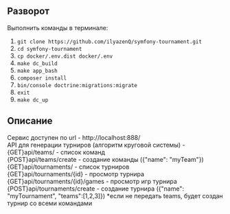 ## Разворот
Выполнить команды в терминале:
1. `git clone https://github.com/ilyazenQ/symfony-tournament.git` <br>
2. `cd symfony-tournament`
3. `cp docker/.env.dist docker/.env`<br>
4. `make dc_build`<br>
5. `make app_bash`<br>
6. `composer install` <br>
7. `bin/console doctrine:migrations:migrate`<br>
8. `exit`<br>
9. `make dc_up`<br>

## Описание
Сервис доступен по url - http://localhost:888/ <br>
API для генерации турниров (алгоритм круговой системы) -
<br>{GET}api/teams/ - список команд
<br>{POST}api/teams/create - создание команды ({"name": "myTeam"})
<br>{GET}api/tournaments/ - список турниров
<br>{GET}api/tournaments/{id} - просмотр турнира
<br>{GET}api/tournaments/{id}/games - просмотр игр турнира
<br>{POST}api/tournaments/create - создание турнира ({"name": "myTournament", "teams":[1,2,3]}) *если не передать teams, будет создан турнир со всеми командами


